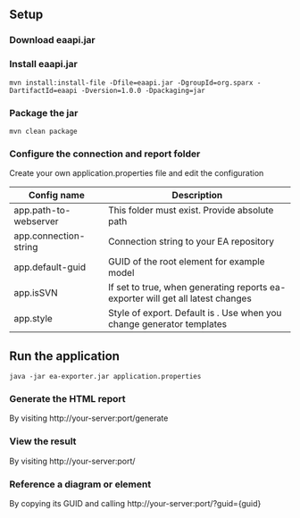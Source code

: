 ## Setup
### Download eaapi.jar
### Install eaapi.jar
```
mvn install:install-file -Dfile=eaapi.jar -DgroupId=org.sparx -DartifactId=eaapi -Dversion=1.0.0 -Dpackaging=jar
```
### Package the jar
```
mvn clean package
```
### Configure the connection and report folder
Create your own application.properties file and edit the configuration

| Config name           | Description |
|-----------------------|-------------|
| app.path-to-webserver | This folder must exist. Provide absolute path                                    |
| app.connection-string | Connection string to your EA repository                                           |
| app.default-guid      | GUID of the root element for example model                                        |
| app.isSVN             | If set to true, when generating reports ea-exporter will get all latest changes   |
| app.style             | Style of export. Default is <default>. Use when you change generator templates    |

## Run the application
```
java -jar ea-exporter.jar application.properties
```
### Generate the HTML report
By visiting http://your-server:port/generate
### View the result
By visiting http://your-server:port/
### Reference a diagram or element
By copying its GUID and calling http://your-server:port/?guid={guid}
